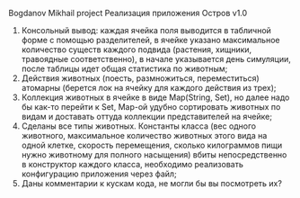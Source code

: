 Bogdanov Mikhail project Реализация приложения Остров v1.0
1) Консольный вывод: каждая ячейка поля выводится в табличной форме с помощью разделителей, в ячейке указано максимальное количество существ каждого подвида (растения, хищники, травоядные соответственно), в начале указывается день симуляции, после таблицы идет общая статистика по животным;
2) Действия животных (поесть, размножиться, переместиться) атомарны (берется лок на ячейку для каждого действия из трех);
3) Коллекция животных в ячейке в виде Map(String, Set<Biosphere>), но далее надо бы как-то перейти к Set<Biosphere>, Map-ой удубно сортировать животных по видам и доставать оттуда коллекции представителей на ячейке;
4) Сделаны все типы животных. Константы класса (вес одного животного, максимальное количество животных этого вида на одной клетке, скорость перемещения, сколько килограммов пищи нужно животному для полного насыщения) вбиты непосредственно в конструктор каждого класса, необходимо реализовать конфигурацию приложения через файл;
5) Даны комментарии к кускам кода, не могли бы вы посмотреть их?